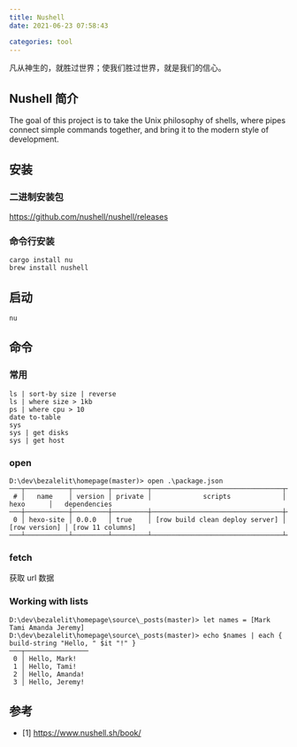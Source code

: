 ```yaml
---
title: Nushell
date: 2021-06-23 07:58:43

categories: tool
---
```


<html>
<div class="biblewords">
凡从神生的，就胜过世界；使我们胜过世界，就是我们的信心。
</div>
</html>

## Nushell 简介

The goal of this project is to take the Unix philosophy of shells, where pipes connect simple commands together, and bring it to the modern style of development.

## 安装

### 二进制安装包

https://github.com/nushell/nushell/releases

### 命令行安装

```
cargo install nu
brew install nushell
```

## 启动

```
nu
```

## 命令

### 常用

```
ls | sort-by size | reverse
ls | where size > 1kb
ps | where cpu > 10
date to-table
sys
sys | get disks
sys | get host
```

### open

```
D:\dev\bezalelit\homepage(master)> open .\package.json
───┬───────────┬─────────┬─────────┬─────────────────────────────────┬───────────────┬──────────────────
 # │   name    │ version │ private │             scripts             │     hexo      │   dependencies
───┼───────────┼─────────┼─────────┼─────────────────────────────────┼───────────────┼──────────────────
 0 │ hexo-site │ 0.0.0   │ true    │ [row build clean deploy server] │ [row version] │ [row 11 columns]
───┴───────────┴─────────┴─────────┴─────────────────────────────────┴───────────────┴──────────────────
```

### fetch

获取 url 数据

### Working with lists

```
D:\dev\bezalelit\homepage\source\_posts(master)> let names = [Mark Tami Amanda Jeremy]
D:\dev\bezalelit\homepage\source\_posts(master)> echo $names | each { build-string "Hello, " $it "!" }
───┬────────────────
 0 │ Hello, Mark!
 1 │ Hello, Tami!
 2 │ Hello, Amanda!
 3 │ Hello, Jeremy!
```

## 参考

- [1] https://www.nushell.sh/book/

